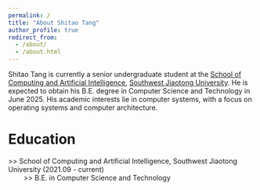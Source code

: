 ```yaml
---
permalink: /
title: "About Shitao Tang"
author_profile: true
redirect_from: 
  - /about/
  - /about.html
---
```


Shitao Tang is currently a senior undergraduate student at the [School of Computing and Artificial Intelligence](https://scai.swjtu.edu.cn), [Southwest Jiaotong University](https://swjtu.edu.cn). He is expected to obtain his B.E. degree in Computer Science and Technology in June 2025. His academic interests lie in computer systems, with a focus on operating systems and computer architecture.

Education
======
\>\> School of Computing and Artificial Intelligence, Southwest Jiaotong University (2021.09 - current)  
&nbsp;&nbsp;&nbsp;&nbsp;&nbsp;&nbsp;&nbsp;&nbsp;\>\> B.E. in Computer Science and Technology

